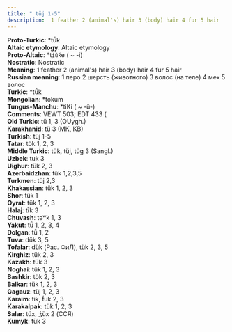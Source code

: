 ```yaml
---
title: " tüj 1-5"
description:  1 feather 2 (animal's) hair 3 (body) hair 4 fur 5 hair
---
```


<strong>Proto-Turkic</strong>:  *tǖk<br>
<strong>Altaic etymology</strong>:  Altaic etymology<br>
<strong> Proto-Altaic</strong>:  *t`i̯ū́k`e ( ~ -i)<br>
<strong>Nostratic</strong>:  Nostratic<br>
<strong>Meaning</strong>:  1 feather 2 (animal's) hair 3 (body) hair 4 fur 5 hair<br>
<strong>Russian meaning</strong>:  1 перо 2 шерсть (животного) 3 волос (на теле) 4 мех 5 волос<br>
<strong>Turkic</strong>:  *tǖk<br>
<strong>Mongolian</strong>:  *tokum<br>
<strong>Tungus-Manchu</strong>:  *tiKi ( ~ -ü-)<br>
<strong>Comments</strong>:  VEWT 503; EDT 433 (<br>
<strong>Old Turkic</strong>:  tü 1, 3 (OUygh.)<br>
<strong>Karakhanid</strong>:  tü 3 (MK, KB)<br>
<strong>Turkish</strong>:  tüj 1-5<br>
<strong>Tatar</strong>:  tök 1, 2, 3<br>
<strong>Middle Turkic</strong>:  tük, tüj, tüg 3 (Sangl.)<br>
<strong>Uzbek</strong>:  tuk 3<br>
<strong>Uighur</strong>:  tük 2, 3<br>
<strong>Azerbaidzhan</strong>:  tük 1,2,3,5<br>
<strong>Turkmen</strong>:  tüj 2,3<br>
<strong>Khakassian</strong>:  tük 1, 2, 3<br>
<strong>Shor</strong>:  tük 1<br>
<strong>Oyrat</strong>:  tük 1, 2, 3<br>
<strong>Halaj</strong>:  tīk 3<br>
<strong>Chuvash</strong>:  tǝʷk 1, 3<br>
<strong>Yakut</strong>:  tǖ 1, 2, 3, 4<br>
<strong>Dolgan</strong>:  tǖ 1, 2<br>
<strong>Tuva</strong>:  dük 3, 5<br>
<strong>Tofalar</strong>:  dük (Рас. ФиЛ), tük 2, 3, 5<br>
<strong>Kirghiz</strong>:  tük 2, 3<br>
<strong>Kazakh</strong>:  tük 3<br>
<strong>Noghai</strong>:  tük 1, 2, 3<br>
<strong>Bashkir</strong>:  tök 2, 3<br>
<strong>Balkar</strong>:  tük 1, 2, 3<br>
<strong>Gagauz</strong>:  tüj 1, 2, 3<br>
<strong>Karaim</strong>:  tik, t́uk 2, 3<br>
<strong>Karakalpak</strong>:  tük 1, 2, 3<br>
<strong>Salar</strong>:  tüx, ʒ́üx 2 (ССЯ)<br>
<strong>Kumyk</strong>:  tük 3<br>



